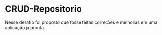# CRUD-Repositorio
Nesse desafio foi proposto que fosse feitas correções e melhorias em uma aplicação já pronta.
